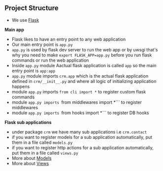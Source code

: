 ## Project Structure

- We use [Flask](flask.pocoo.org/)

**Main app**
- Flask likes to have an entry point to any web application
- Our main entry point is ```app.py```
- ```app.py``` is used by flask dev server to run the web app or by uwsgi
that's why you need to make ```export FLASK_APP=app.py``` before you run
flask commands or run the web application
- Inside ```app.py``` module Aactual flask application is called ```app```
so the main entry point is ```app:app```
- ```app.py``` module imports ```crm.app``` which is the actual flask application defined in
```crm/__init__.py``` and where all logic of initializing application happens
- module ```app.py``` imports ```from cli import *``` to register custom flask commands
- module ```app.py imports ```from middlewares import *``` to register middlewares
- module ```app.py imports ```from hooks import *``` to register DB hooks


**Flask sub applications**
- under package ```crm``` we have many sub applications i.e ```crm.contact```
- if you want to register models for a sub application automatically, put them in a file called ```models.py```
- if you want to register http actions for a sub application automatically, put them in a file called ```views.py```
- More about [Models](Models.md)
- More about [Views](Views.md)
